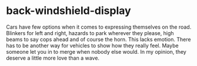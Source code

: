 # back-windshield-display

Cars have few options when it comes to expressing themselves on the road. Blinkers for left and right, hazards to park wherever they please, high beams to say cops ahead and of course the horn. This lacks emotion. There has to be another way for vehicles to show how they really feel. Maybe someone let you in to merge when nobody else would. In my opinion, they deserve a little more love than a wave. 
